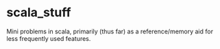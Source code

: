 # scala_stuff
Mini problems in scala, primarily (thus far) as a reference/memory aid for less frequently used features.
